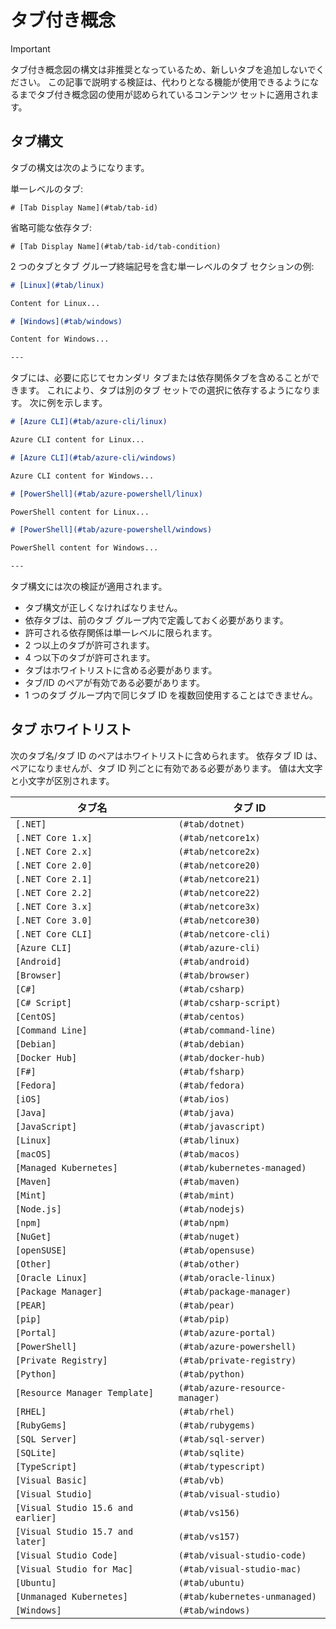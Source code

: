 # <a name="tabbed-conceptual"></a>タブ付き概念

> [!IMPORTANT]
> タブ付き概念図の構文は非推奨となっているため、新しいタブを追加しないでください。 この記事で説明する検証は、代わりとなる機能が使用できるようになるまでタブ付き概念図の使用が認められているコンテンツ セットに適用されます。

## <a name="tab-syntax"></a>タブ構文

タブの構文は次のようになります。

単一レベルのタブ:　

`# [Tab Display Name](#tab/tab-id)`

省略可能な依存タブ:　

`# [Tab Display Name](#tab/tab-id/tab-condition)`

2 つのタブとタブ グループ終端記号を含む単一レベルのタブ セクションの例: 

```markdown
# [Linux](#tab/linux)

Content for Linux...

# [Windows](#tab/windows)

Content for Windows...

---
```

タブには、必要に応じてセカンダリ タブまたは依存関係タブを含めることができます。 これにより、タブは別のタブ セットでの選択に依存するようになります。 次に例を示します。

```markdown
# [Azure CLI](#tab/azure-cli/linux)

Azure CLI content for Linux...

# [Azure CLI](#tab/azure-cli/windows)

Azure CLI content for Windows...

# [PowerShell](#tab/azure-powershell/linux)

PowerShell content for Linux...

# [PowerShell](#tab/azure-powershell/windows)

PowerShell content for Windows...

---
```

タブ構文には次の検証が適用されます。

- タブ構文が正しくなければなりません。
- 依存タブは、前のタブ グループ内で定義しておく必要があります。
- 許可される依存関係は単一レベルに限られます。
- 2 つ以上のタブが許可されます。
- 4 つ以下のタブが許可されます。
- タブはホワイトリストに含める必要があります。
- タブ/ID のペアが有効である必要があります。
- 1 つのタブ グループ内で同じタブ ID を複数回使用することはできません。

## <a name="tab-whitelist"></a>タブ ホワイトリスト

次のタブ名/タブ ID のペアはホワイトリストに含められます。 依存タブ ID は、ペアになりませんが、タブ ID 列ごとに有効である必要があります。 値は大文字と小文字が区別されます。

|タブ名              |タブ ID            |
|----------------------|------------------|
|`[.NET]`              |`(#tab/dotnet)`   |
|`[.NET Core 1.x]`     |`(#tab/netcore1x)`|
|`[.NET Core 2.x]`     |`(#tab/netcore2x)`|
|`[.NET Core 2.0]`     |`(#tab/netcore20)`|
|`[.NET Core 2.1]`     |`(#tab/netcore21)`|
|`[.NET Core 2.2]`     |`(#tab/netcore22)`|
|`[.NET Core 3.x]`     |`(#tab/netcore3x)`|
|`[.NET Core 3.0]`     |`(#tab/netcore30)`|
|`[.NET Core CLI]`     |`(#tab/netcore-cli)`|
|`[Azure CLI]`         |`(#tab/azure-cli)`|
|`[Android]`           |`(#tab/android)`  |
|`[Browser]`           |`(#tab/browser)`  |
|`[C#]`                |`(#tab/csharp)`   |
|`[C# Script]`         |`(#tab/csharp-script)`|
|`[CentOS]`            |`(#tab/centos)`|
|`[Command Line]`      |`(#tab/command-line)`|
|`[Debian]`            |`(#tab/debian)`|
|`[Docker Hub]`        |`(#tab/docker-hub)`|
|`[F#]`                |`(#tab/fsharp)`|
|`[Fedora]`            |`(#tab/fedora)`|
|`[iOS]`               |`(#tab/ios)`      |
|`[Java]`              |`(#tab/java)`|
|`[JavaScript]`        |`(#tab/javascript)`|
|`[Linux]`             |`(#tab/linux)`    |
|`[macOS]`             |`(#tab/macos)`    |
|`[Managed Kubernetes]`|`(#tab/kubernetes-managed)`|
|`[Maven]`             |`(#tab/maven)`|
|`[Mint]`              |`(#tab/mint)`|
|`[Node.js]`           |`(#tab/nodejs)`|
|`[npm]`               |`(#tab/npm)` |
|`[NuGet]`             |`(#tab/nuget)`|
|`[openSUSE]`          |`(#tab/opensuse)`|
|`[Other]`             |`(#tab/other)` |
|`[Oracle Linux]`      |`(#tab/oracle-linux)`|
|`[Package Manager]`   |`(#tab/package-manager)` |
|`[PEAR]`              |`(#tab/pear)`|
|`[pip]`               |`(#tab/pip)`|
|`[Portal]`            |`(#tab/azure-portal)`    |
|`[PowerShell]`        |`(#tab/azure-powershell)`|
|`[Private Registry]`  |`(#tab/private-registry)`|
|`[Python]`            |`(#tab/python)`|
|`[Resource Manager Template]`|`(#tab/azure-resource-manager)`|
|`[RHEL]`              |`(#tab/rhel)`|
|`[RubyGems]`          |`(#tab/rubygems)`|
|`[SQL Server]`        |`(#tab/sql-server)`|
|`[SQLite]`            |`(#tab/sqlite)`|
|`[TypeScript]`        |`(#tab/typescript)`|
|`[Visual Basic]`      |`(#tab/vb)` |
|`[Visual Studio]`     |`(#tab/visual-studio)`|
|`[Visual Studio 15.6 and earlier]`|`(#tab/vs156)`|
|`[Visual Studio 15.7 and later]`  |`(#tab/vs157)`|
|`[Visual Studio Code]`            |`(#tab/visual-studio-code)`|
|`[Visual Studio for Mac]`         |`(#tab/visual-studio-mac)`|
|`[Ubuntu]`                        |`(#tab/ubuntu)`|
|`[Unmanaged Kubernetes]`          |`(#tab/kubernetes-unmanaged)`|
|`[Windows]`   |`(#tab/windows)`   |